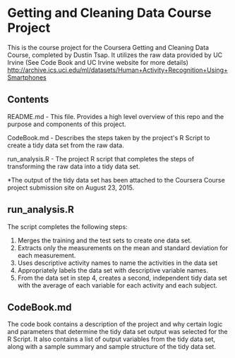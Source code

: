 # Getting and Cleaning Data Course Project

This is the course project for the Coursera Getting and Cleaning Data Course, completed by Dustin Tsap.
It utilizes the raw data provided by UC Irvine 
(See Code Book and UC Irvine website for more details)
http://archive.ics.uci.edu/ml/datasets/Human+Activity+Recognition+Using+Smartphones

## Contents

README.md - This file. Provides a high level overview of this repo and the purpose and components of this project.

CodeBook.md - Describes the steps taken by the project's R Script to create a tidy data set from the raw data. 

run_analysis.R - The project R script that completes the steps of transforming the raw data into a tidy data set. 

*The output of the tidy data set has been attached to the Coursera Course project submission site on August 23, 2015.

## run_analysis.R
The script completes the following steps:
1. Merges the training and the test sets to create one data set.
2. Extracts only the measurements on the mean and standard deviation for each measurement. 
3. Uses descriptive activity names to name the activities in the data set
4. Appropriately labels the data set with descriptive variable names. 
5. From the data set in step 4, creates a second, independent tidy data set with the average of each variable for each activity and each subject.

## CodeBook.md
The code book contains a description of the project and why certain logic and parameters that determine the tidy data set output was selected for the R Script. It also contains a list of output variables from the tidy data set, along with a sample summary and sample structure of the tidy data set. 